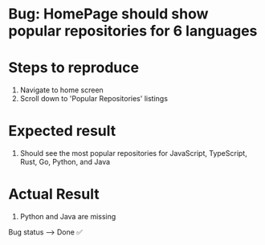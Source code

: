 # Bug: HomePage should show popular repositories for 6 languages

# Steps to reproduce

1. Navigate to home screen
2. Scroll down to 'Popular Repositories' listings

# Expected result

1. Should see the most popular repositories for JavaScript, TypeScript, Rust, Go, Python, and Java

# Actual Result

1. Python and Java are missing


Bug status --> Done ✅